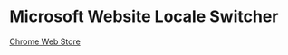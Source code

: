 Microsoft Website Locale Switcher
============

[Chrome Web Store](https://chrome.google.com/webstore/detail/microsoft-website-locale/bmcfbbepjmlemgdbmhdoehimgnlekcpi)
